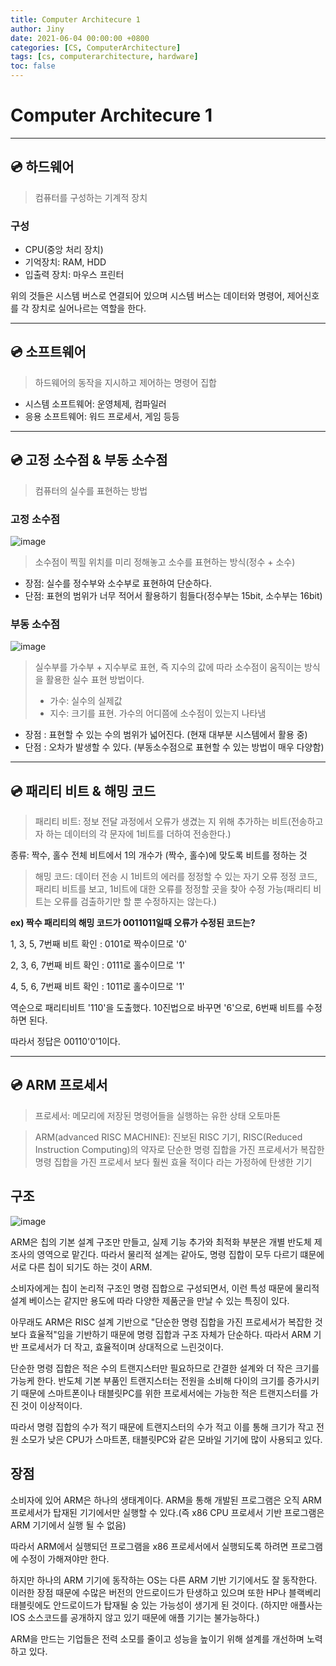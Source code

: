 ```yaml
---
title: Computer Architecure 1
author: Jiny
date: 2021-06-04 00:00:00 +0800
categories: [CS, ComputerArchitecture]
tags: [cs, computerarchitecture, hardware]
toc: false
---
```

 
# Computer Architecure 1
___

## 💿 **하드웨어**

> 컴퓨터를 구성하는 기계적 장치

### **구성**

- CPU(중앙 처리 장치)
- 기억장치: RAM, HDD
- 입출력 장치: 마우스 프린터

위의 것들은 시스템 버스로 연결되어 있으며 시스템 버스는 데이터와 명령어, 제어신호를 각 장치로 실어나르는 역할을 한다.
___


## 💿 **소프트웨어**

> 하드웨어의 동작을 지시하고 제어하는 명령어 집합

- 시스템 소프트웨어: 운영체제, 컴파일러
- 응용 소프트웨어: 워드 프로세서, 게임 등등
___

## 💿 **고정 소수점 & 부동 소수점**

> 컴퓨터의 실수를 표현하는 방법


### **고정 소수점**

![image](https://camo.githubusercontent.com/b7a7af7955adb8853339605f8e38fdaf5bb0983fd884607f3c5b4f92837b7390/687474703a2f2f7463707363686f6f6c2e636f6d2f6c656374757265732f696d675f635f66697865645f706f696e742e706e67)

> 소수점이 찍힐 위치를 미리 정해놓고 소수를 표현하는 방식(정수 + 소수)

- 장점: 실수를 정수부와 소수부로 표현하여 단순하다.
- 단점: 표현의 범위가 너무 적어서 활용하기 힘들다(정수부는 15bit, 소수부는 16bit)

### **부동 소수점**

![image](https://camo.githubusercontent.com/3f982c8c64e1f5bf0837e08593c05b45dfce1c9a2bf53fc31e2cbec3d2caf9ea/687474703a2f2f7463707363686f6f6c2e636f6d2f6c656374757265732f696d675f635f666c6f6174696e675f706f696e745f33322e706e67)

> 실수부를 가수부 + 지수부로 표현, 즉 지수의 값에 따라 소수점이 움직이는 방식을 활용한 실수 표현 방법이다.
> - 가수: 실수의 실제값
> - 지수: 크기를 표현. 가수의 어디쯤에 소수점이 있는지 나타냄

- 장점 : 표현할 수 있는 수의 범위가 넓어진다. (현재 대부분 시스템에서 활용 중)
- 단점 : 오차가 발생할 수 있다. (부동소수점으로 표현할 수 있는 방법이 매우 다양함)

___

## 💿 **패리티 비트 & 해밍 코드**

> 패리티 비트: 정보 전달 과정에서 오류가 생겼는 지 위해 추가하는 비트(전송하고자 하는 데이터의 각 문자에 1비트를 더하여 전송한다.)

종류: 짝수, 홀수
전체 비트에서 1의 개수가 (짝수, 홀수)에 맞도록 비트를 정하는 것

> 해밍 코드: 데이터 전송 시 1비트의 에러를 정정할 수 있는 자기 오류 정정 코드, 패리티 비트를 보고, 1비트에 대한 오류를 정정할 곳을 찾아 수정 가능(패리티 비트는 오류를 검출하기만 할 뿐 수정하지는 않는다.)

**ex) 짝수 패리티의 해밍 코드가 0011011일때 오류가 수정된 코드는?**

1, 3, 5, 7번째 비트 확인 : 0101로 짝수이므로 '0'

2, 3, 6, 7번째 비트 확인 : 0111로 홀수이므로 '1'

4, 5, 6, 7번째 비트 확인 : 1011로 홀수이므로 '1'


역순으로 패리티비트 '110'을 도출했다. 10진법으로 바꾸면 '6'으로, 6번째 비트를 수정하면 된다.

따라서 정답은 00110'0'1이다.
___

## 💿 **ARM 프로세서**

> 프로세서: 메모리에 저장된 명령어들을 실행하는 유한 상태 오토마톤

> ARM(advanced RISC MACHINE): 진보된 RISC 기기, RISC(Reduced Instruction Computing)의 약자로 단순한 명령 집합을 가진 프로세서가 복잡한 명령 집합을 가진 프로세서 보다 훨씬 효율 적이다 라는 가정하에 탄생한 기기

## **구조**

![image](https://camo.githubusercontent.com/566b26ea8deb53645b0f78a525c81864b78fe7abf0d5bb627a74000132149ca6/68747470733a2f2f74312e6461756d63646e2e6e65742f6366696c652f746973746f72792f323537383843333535304341463837333141)

ARM은 칩의 기본 설계 구조만 만들고, 실제 기능 추가와 최적화 부분은 개별 반도체 제조사의 영역으로 맡긴다. 따라서 물리적 설계는 같아도, 명령 집합이 모두 다르기 떄문에 서로 다른 칩이 되기도 하는 것이 ARM.

소비자에게는 칩이 논리적 구조인 명령 집합으로 구성되면서, 이런 특성 때문에 물리적 설계 베이스는 같지만 용도에 따라 다양한 제품군을 만날 수 있는 특징이 있다. 

아무래도 ARM은 RISC 설계 기반으로 "단순한 명령 집합을 가진 프로세서가 복잡한 것 보다 효율적"임을 기반하기 때문에 명령 집합과 구조 자체가 단순하다. 따라서 ARM 기반 프로세서가 더 작고, 효율적이며 상대적으로 느린것이다.

단순한 명령 집합은 적은 수의 트랜지스터만 필요하므로 간결한 설계와 더 작은 크기를 가능케 한다. 반도체 기본 부품인 트랜지스터는 전원을 소비해 다이의 크기를 증가시키기 때문에 스마트폰이나 태블릿PC를 위한 프로세서에는 가능한 적은 트랜지스터를 가진 것이 이상적이다.

따라서 명령 집합의 수가 적기 때문에 트랜지스터의 수가 적고 이를 통해 크기가 작고 전원 소모가 낮은 CPU가 스마트폰, 태블릿PC와 같은 모바일 기기에 많이 사용되고 있다.

## **장점**

소비자에 있어 ARM은 하나의 생태계이다. ARM을 통해 개발된 프로그램은 오직  ARM 프로세서가 탑재된 기기에서만 실행할 수 있다.(즉 x86 CPU 프로세서 기반 프로그램은 ARM 기기에서 실행 될 수 없음)

따라서 ARM에서 실행되던 프로그램을 x86 프로세서에서 실행되도록 하려면 프로그램에 수정이 가해져야만 한다.

하지만 하나의 ARM 기기에 동작하는 OS는 다른 ARM 기반 기기에서도 잘 동작한다. 이러한 장점 때문에 수많은 버전의 안드로이드가 탄생하고 있으며 또한 HP나 블랙베리 태블릿에도 안드로이드가 탑재될 숭 있는 가능성이 생기게 된 것이다.
(하지만 애플사는 IOS 소스코드를 공개하지 않고 있기 때문에 애플 기기는 불가능하다.) 

ARM을 만드는 기업들은 전력 소모를 줄이고 성능을 높이기 위해 설계를 개선하며 노력하고 있다.